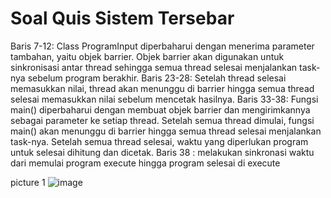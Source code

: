 # Soal Quis Sistem Tersebar


Baris 7-12: Class ProgramInput diperbaharui dengan menerima parameter tambahan, yaitu objek barrier. Objek barrier akan digunakan untuk sinkronisasi antar thread sehingga semua thread selesai menjalankan task-nya sebelum program berakhir. Baris 23-28: Setelah thread selesai memasukkan nilai, thread akan menunggu di barrier hingga semua thread selesai memasukkan nilai sebelum mencetak hasilnya. Baris 33-38: Fungsi main() diperbaharui dengan membuat objek barrier dan mengirimkannya sebagai parameter ke setiap thread. Setelah semua thread dimulai, fungsi main() akan menunggu di barrier hingga semua thread selesai menjalankan task-nya. Setelah semua thread selesai, waktu yang diperlukan program untuk selesai dihitung dan dicetak. Baris 38 : melakukan sinkronasi waktu dari memulai program execute hingga program selesai di execute

picture 1
![image](https://user-images.githubusercontent.com/86406309/225889003-bcf63927-647b-4fab-8db7-a2984ddf7dcc.png)


